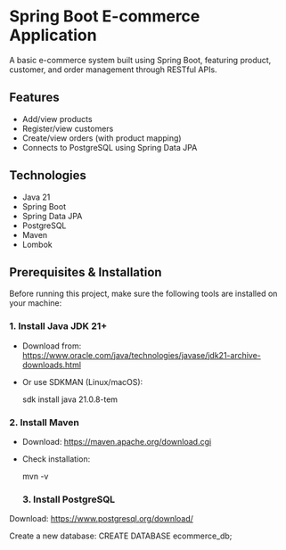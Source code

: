

# Spring Boot E-commerce Application

A basic e-commerce system built using Spring Boot, featuring product, customer, and order management through RESTful APIs.

## Features
- Add/view products
- Register/view customers
- Create/view orders (with product mapping)
- Connects to PostgreSQL using Spring Data JPA

## Technologies
- Java 21
- Spring Boot
- Spring Data JPA
- PostgreSQL
- Maven
- Lombok


##  Prerequisites & Installation

Before running this project, make sure the following tools are installed on your machine:

###  1. Install Java JDK 21+
- Download from: https://www.oracle.com/java/technologies/javase/jdk21-archive-downloads.html  
- Or use SDKMAN (Linux/macOS):
  
  sdk install java 21.0.8-tem

###  2. Install Maven
- Download: https://maven.apache.org/download.cgi

- Check installation:

  mvn -v



  ### 3. Install PostgreSQL
Download: https://www.postgresql.org/download/

Create a new database:
CREATE DATABASE ecommerce_db;

